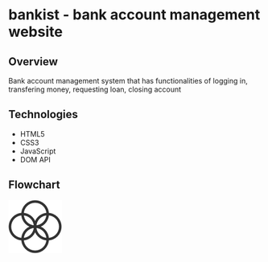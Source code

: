 # bankist - bank account management website

## Overview
Bank account management system that has functionalities of logging in, transfering money, requesting loan, closing account

## Technologies
- HTML5
- CSS3
- JavaScript
- DOM API

## Flowchart
![](logo.png)
